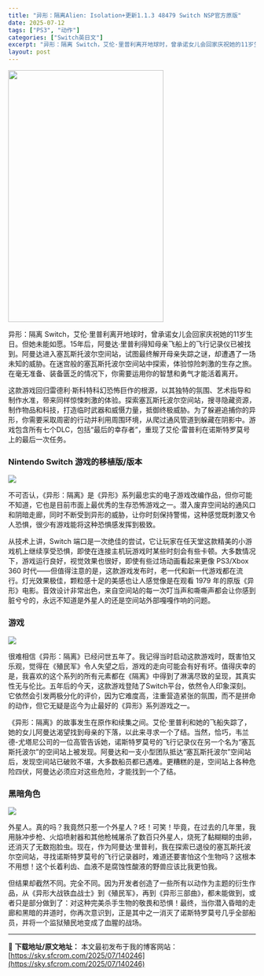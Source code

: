 ```yaml
---
title: "异形：隔离Alien: Isolation+更新1.1.3 48479 Switch NSP官方原版"
date: 2025-07-12
tags: ["PS3", "动作"]
categories: ["Switch英日文"]
excerpt: "异形：隔离 Switch，艾伦·里普利离开地球时，曾承诺女儿会回家庆祝她的11岁生日。但她未能如愿。15年后，阿曼达·里普利得知母亲飞船上的飞行记录仪已被找到。阿曼达进入塞瓦斯托波尔空间站，试图最终解开母亲失踪之谜，却遭遇了一场未知的威胁。在迷宫般的塞瓦斯托波尔空间站中探索，体验惊险刺激的生存之旅。&hellip;"
layout: post
---
```


<img class="aligncenter size-full wp-image-140247" src="https://sky.sfcrom.com/wp-content/uploads/2025/07/2025071210151275.webp" alt="" width="316" height="512" />

异形：隔离 Switch，艾伦·里普利离开地球时，曾承诺女儿会回家庆祝她的11岁生日。但她未能如愿。15年后，阿曼达·里普利得知母亲飞船上的飞行记录仪已被找到。阿曼达进入塞瓦斯托波尔空间站，试图最终解开母亲失踪之谜，却遭遇了一场未知的威胁。在迷宫般的塞瓦斯托波尔空间站中探索，体验惊险刺激的生存之旅。在毫无准备、装备匮乏的情况下，你需要运用你的智慧和勇气才能活着离开。

这款游戏回归雷德利·斯科特科幻恐怖巨作的根源，以其独特的氛围、艺术指导和制作水准，带来同样惊悚刺激的体验。探索塞瓦斯托波尔空间站，搜寻隐藏资源，制作物品和科技，打造临时武器和威慑力量，抵御终极威胁。为了躲避追捕你的异形，你需要采取周密的行动并利用周围环境，从爬过通风管道到躲藏在阴影中。游戏包含所有七个DLC，包括“最后的幸存者”，重现了艾伦·雷普利在诺斯特罗莫号上的最后一次任务。
<h3>Nintendo Switch 游戏的移植版/版本</h3>
<img src="https://img-eshop.cdn.nintendo.net/i/12e8099c149a839a3a1e9255e65a9857629017fc6cd36e74cfc4a2f4f4c2e5c8.jpg?w=1000" />

不可否认，《异形：隔离》是《异形》系列最忠实的电子游戏改编作品，但你可能不知道，它也是目前市面上最优秀的生存恐怖游戏之一。潜入废弃空间站的通风口和阴暗走廊，同时不断受到异形的威胁，让你时刻保持警惕，这种感觉既刺激又令人恐惧，很少有游戏能将这种恐惧感发挥到极致。

从技术上讲，Switch 端口是一次绝佳的尝试，它让玩家在任天堂这款精美的小游戏机上继续享受恐惧，即使在连接主机玩游戏时某些时刻会有些卡顿。大多数情况下，游戏运行良好，视觉效果也很好，即使有些过场动画看起来更像 PS3/Xbox 360 时代——但值得注意的是，这款游戏发布时，老一代和新一代游戏都在流行。灯光效果极佳，颗粒感十足的美感也让人感觉像是在观看 1979 年的原版《异形》电影。音效设计非常出色，来自空间站的每一次叮当声和嘶嘶声都会让你感到脏兮兮的，永远不知道是外星人的还是空间站外部嘎嘎作响的问题。
<h3>游戏</h3>
<img src="https://img-eshop.cdn.nintendo.net/i/9e83850f13e5b001c71df8b8997b8b465f50b59e0a8554fdcbcfc0910b75d36d.jpg?w=1000" />

很难相信《异形：隔离》已经问世五年了。我记得当时启动这款游戏时，既害怕又乐观，觉得在《殖民军》令人失望之后，游戏的走向可能会有好有坏。值得庆幸的是，我喜欢的这个系列的所有元素都在《隔离》中得到了淋漓尽致的呈现，其真实性无与伦比。五年后的今天，这款游戏登陆了Switch平台，依然令人印象深刻。它依然会引发两极分化的评价，因为它难度高，注重营造紧张的氛围，而不是拼命的动作，但它无疑是迄今为止最好的《异形》系列游戏之一。

《异形：隔离》的故事发生在原作和续集之间。艾伦·里普利和她的飞船失踪了，她的女儿阿曼达渴望找到母亲的下落，以此来寻求一个了结。当然，恰巧，韦兰德-尤塔尼公司的一位高管告诉她，诺斯特罗莫号的飞行记录仪在另一个名为“塞瓦斯托波尔”的空间站上被发现。阿曼达和一支小型团队抵达“塞瓦斯托波尔”空间站后，发现空间站已破败不堪，大多数船员都已遇难。更糟糕的是，空间站上各种危险四伏，阿曼达必须应对这些危险，才能找到一个了结。
<h3>黑暗角色</h3>
<img src="https://img-eshop.cdn.nintendo.net/i/8d171e91a6eed3cab8b59b4b01c54e3bf1c2ccc0fd0de0b0978c8646aee138d3.jpg?w=1000" />

外星人。真的吗？我竟然只惹一个外星人？呸！可笑！毕竟，在过去的几年里，我用脉冲步枪、火焰喷射器和其他枪械屠杀了数百只外星人，烧死了黏糊糊的虫卵，还消灭了无数抱脸虫。现在，作为阿曼达·里普利，我在探索已退役的塞瓦斯托波尔空间站，寻找诺斯特罗莫号的飞行记录器时，难道还要害怕这个生物吗？这根本不用想！这个长着利齿、血液不是腐蚀性酸液的野兽应该比我更怕我。

但结果却截然不同。完全不同。因为开发者创造了一些所有以动作为主题的衍生作品，从《异形大战铁血战士》到《殖民军》，再到《异形三部曲》，都未能做到，或者只是部分做到了：对这种完美杀手生物的敬畏和恐惧！最终，当你潜入昏暗的走廊和黑暗的井道时，你再次意识到，正是其中之一消灭了诺斯特罗莫号几乎全部船员，并将一个监狱殖民地变成了血腥的战场。

---
📖 **下载地址/原文地址：** 本文最初发布于我的博客网站：[https://sky.sfcrom.com/2025/07/140246](https://sky.sfcrom.com/2025/07/140246)
